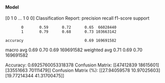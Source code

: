 #### Model
[0 1 0 ... 1 0 0]
Classification Report:
              precision    recall  f1-score   support

           0       0.59      0.72      0.65  66028440
           1       0.79      0.68      0.73 103663142

    accuracy                           0.69 169691582
   macro avg       0.69      0.70      0.69 169691582
weighted avg       0.71      0.69      0.70 169691582

Accuracy: 0.6925760053318378
Confusion Matrix:
[[47412839 18615601]
 [33551663 70111479]]
Confusion Matrix (%):
[[27.94059578 10.97025603]
 [19.77214344 41.31700475]]
